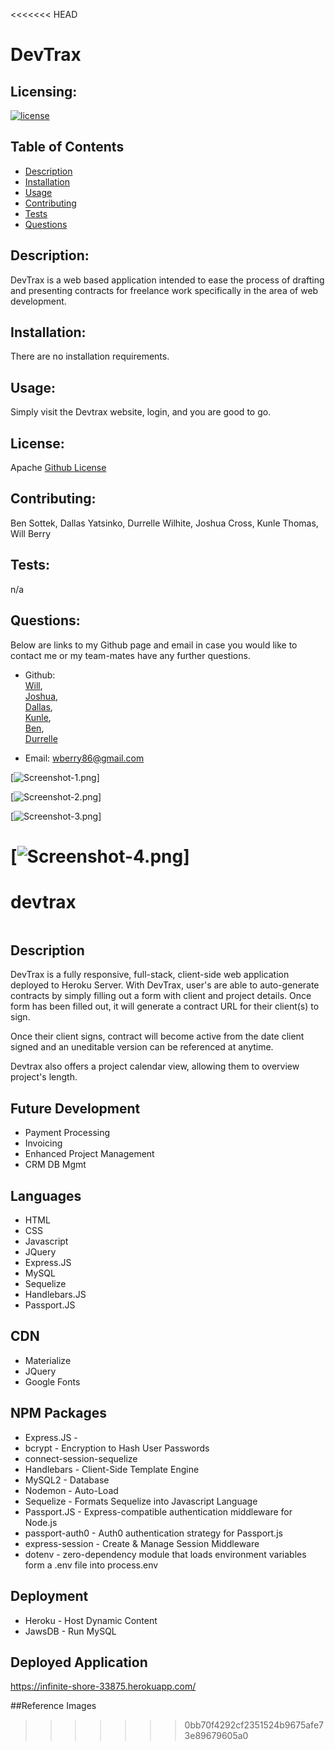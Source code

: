 <<<<<<< HEAD
# DevTrax


  ## Licensing:
  [![license](https://img.shields.io/badge/license-Apache-blue)](https://shields.io)
  ## Table of Contents 
  - [Description](#description)
  - [Installation](#installation)
  - [Usage](#usage)
  - [Contributing](#contributing)
  - [Tests](#tests)
  - [Questions](#questions)
  ## Description:
  DevTrax is a web based application intended to ease the process of drafting and presenting contracts for freelance work specifically in the area of web development.  
  
  ## Installation:
  There are no installation requirements.
  ## Usage:
  Simply visit the Devtrax website, login, and you are good to go.
  ## License:
  Apache
  [Github License](Apache)
  ## Contributing:
  Ben Sottek, Dallas Yatsinko, Durrelle Wilhite, Joshua Cross, Kunle Thomas, Will Berry
  ## Tests:
  n/a
  ## Questions:
  Below are links to my Github page and email in case you would like to contact me or my team-mates have any further questions.

  - Github: <br>[Will](https://github.com/wberry86),<br>
            [Joshua](https://github.com/joshuacross),<br>
            [Dallas](https://github.com/okni-c),<br>
            [Kunle](https://github.com/akt47),<br>
            [Ben](https://github.com/bsottek),<br>
            [Durrelle](https://github.com/Wilhite27)
            
  - Email: wberry86@gmail.com


[![Screenshot-1.png](https://github.com/joshacross/devtrax/blob/feature/readme/assets/devtrax1.PNG)]

[![Screenshot-2.png](https://github.com/joshacross/devtrax/blob/feature/readme/assets/devtrax2.PNG)]

[![Screenshot-3.png](https://github.com/joshacross/devtrax/blob/feature/readme/assets/devtrax3.PNG)]

[![Screenshot-4.png](https://github.com/joshacross/devtrax/blob/feature/readme/assets/devtrax4.PNG)]
=======
# devtrax
<img>

## Description
DevTrax is a fully responsive, full-stack, client-side web application deployed to Heroku Server. With DevTrax, user's are able to auto-generate contracts by simply filling out a form with client and project details. Once form has been filled out, it will generate a contract URL for their client(s) to sign.

Once their client signs, contract will become active from the date client signed and an uneditable version can be referenced at anytime.

Devtrax also offers a project calendar view, allowing them to overview project's length.

## Future Development
* Payment Processing
* Invoicing
* Enhanced Project Management
* CRM DB Mgmt

## Languages
* HTML
* CSS
* Javascript
* JQuery
* Express.JS
* MySQL
* Sequelize
* Handlebars.JS
* Passport.JS

## CDN
* Materialize
* JQuery
* Google Fonts

## NPM Packages
* Express.JS - 
* bcrypt - Encryption to Hash User Passwords
* connect-session-sequelize
* Handlebars - Client-Side Template Engine
* MySQL2 - Database
* Nodemon - Auto-Load
* Sequelize - Formats Sequelize into Javascript Language
* Passport.JS - Express-compatible authentication middleware for Node.js
* passport-auth0 - Auth0 authentication strategy for Passport.js
* express-session - Create & Manage Session Middleware
* dotenv - zero-dependency module that loads environment variables form a .env file into process.env

## Deployment
* Heroku - Host Dynamic Content 
* JawsDB - Run MySQL

## Deployed Application
https://infinite-shore-33875.herokuapp.com/ 

##Reference Images
<img>
>>>>>>> 0bb70f4292cf2351524b9675afe73e89679605a0
